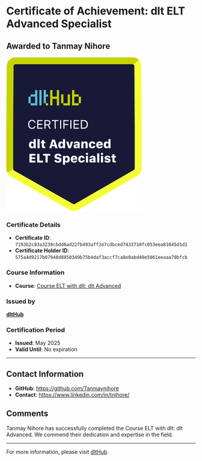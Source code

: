 
# Certificate of Achievement: dlt ELT Advanced Specialist

## Awarded to **Tanmay Nihore**

![Course Image](../badges/advanced_etl_specialist.png)

### Certificate Details
- **Certificate ID**: `7193b2c83a3239cbdd6ad22fb493aff2e7cdbced7433710fc053eea81645d1d1`
- **Certificate Holder ID**: `575a4d9217b07948d8850349b75b4daf3accf7ca8e0abd40e5061eeaaa70bfcb`

### Course Information
- **Course**: [Course ELT with dlt: dlt Advanced](https://github.com/dlt-hub/dlthub-education/tree/main/courses/dlt_advanced_2025)

### Issued by
[**dltHub**](https://dlthub.com/) 

### Certification Period
- **Issued**: May 2025
- **Valid Until**: No expiration

---

## Contact Information
- **GitHub**: https://github.com/Tanmaynihore
- **Contact**: https://www.linkedin.com/in/tnihore/

## Comments
Tanmay Nihore has successfully completed the Course ELT with dlt: dlt Advanced. We commend their dedication and expertise in the field.

---

For more information, please visit [dltHub](https://dlthub.com/).
    